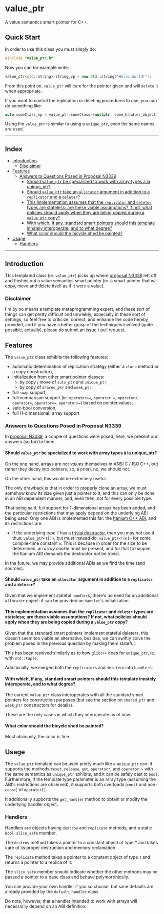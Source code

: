 # value_ptr

A value semantics smart pointer for C++.

## Quick Start

In order to use this class you must simply do:

````c++
#include "value_ptr.h"
````

Now you can for example write:

````c++
value_ptr<std::string> string_vp = new std::string("Hello World!");
````

From this point on, `value_ptr` will care for the pointer given and will `delete` it when appropriate.

If you want to control the replication or deleting procedures to use, you can do something like:

````c++
auto someClass_vp = value_ptr<someClass>(nullptr, some_handler_object);
````

Using the `value_ptr` is similar to using a `unique_ptr`, even the same names are used.

* * *

## Index

- [Introduction](#introduction)
  - [Disclaimer](#disclaimer)
- [Features](#features)
  - [Answers to Questions Posed in Proposal N3339](#answers-to-questions-posed-in-proposal-n3339)
    - [Should `value_ptr` be specialized to work with array types à la unique_ptr?](#should-value_ptr-be-specialized-to-work-with-array-types-à-la-unique_ptr)
    - [Should `value_ptr` take an `allocator` argument in addition to a `replicator` and a `deleter`?](#should-value_ptr-take-an-allocator-argument-in-addition-to-a-replicator-and-a-deleter)
    - [This implementation assumes that the `replicator` and `deleter` types are stateless; are these viable assumptions? If not, what policies should apply when they are being copied during a `value_ptr` copy?](#this-implementation-assumes-that-the-replicator-and-deleter-types-are-stateless-are-these-viable-assumptions-if-not-what-policies-should-apply-when-they-are-being-copied-during-a-value_ptr-copy)
    - [With which, if any, standard smart pointers should this template innately interoperate, and to what degree?](#with-which-if-any-standard-smart-pointers-should-this-template-innately-interoperate-and-to-what-degree)
    - [What color should the bicycle shed be painted?](#what-color-should-the-bicycle-shed-be-painted)
- [Usage](#usage)
  - [Handlers](#handlers)

* * *

## Introduction

This templated class (ie. `value_ptr`) picks up where [proposal N3339](http://www.open-std.org/jtc1/sc22/wg21/docs/papers/2012/n3339.pdf) left off and fleshes out a value semantics smart pointer (ie. a smart pointer that will copy, move and delete itself as if it were a value).

### Disclaimer

I'm by no means a template metaprogramming expert, and these sort of things can get pretty difficult and unwieldy, especially in these sort of settings, so feel free to criticize, correct, and enhance the code hereby provided, and if you have a better grasp of the techniques involved (quite possible, actually), please _do_ submit an issue / pull request.

## Features

The `value_ptr` class exhibits the following features:

- automatic determination of replication strategy (either a `clone` method or a copy constructor),
- initialization from other smart pointer classes:
  - by copy / move of `auto_ptr` and `unique_ptr`,
  - by copy of `shared_ptr` and `weak_ptr`,
- full `swap` support,
- full comparison support (ie. `operator==`, `operator!=`, `operator<`, `operator>`, `operator<=`, `operator>=`) based on pointer values,
- safe-bool conversion,
- full (1-dimensional) array support.

### Answers to Questions Posed in Proposal N3339

In [proposal N3339](http://www.open-std.org/jtc1/sc22/wg21/docs/papers/2012/n3339.pdf), a couple of questions were posed, here, we present our answers (so far) to them.

#### Should `value_ptr` be specialized to work with array types à la unique_ptr?

On the one hand, arrays are not _values_ themselves in ANSI C / ISO C++, but rather they decay into pointers, so, a priori, no, we should not.

On the other hand, this would be extremely useful.

The only drawback is that in order to properly clone an array, we must somehow know its size given just a pointer to it, and this can only be done in an ABI dependent manner, and, even then, not for every possible type.

That being said, full support for 1-dimensional arrays has been added, and the particular restrictions that may apply depend on the underlying ABI being used.
Only one ABI is implemented this far: the [Itanium C++ ABI](https://mentorembedded.github.io/cxx-abi/abi.html), and its restrictions are:

- if the underlying type `T` has a [trivial destructor](http://en.cppreference.com/w/cpp/language/destructor#Trivial_destructor), then you may _not_ use it thus: `value_ptr<T[]>`, but must instead do: `value_ptr<T[n]>` for some compile-time constant `n`.
  This is because in order for the size to be determined, an _array cookie_ must be present, and for that to happen, the Itanium ABI demands the destructor _not_ be trivial.

In the future, we may provide additional ABIs as we find the time (and sources).

#### Should `value_ptr` take an `allocator` argument in addition to a `replicator` and a `deleter`?

Given that we implement stateful `handler`s, there's no need for an additional `allocator` object: it can be provided on `handler`'s initialization.

#### This implementation assumes that the `replicator` and `deleter` types are stateless; are these viable assumptions? If not, what policies should apply when they are being copied during a `value_ptr` copy?

Given that the standard smart pointers implement stateful deleters, this doesn't seem too viable an alternative, besides, we can swiftly solve the problem posed in the previous question by making them stateful.

This has been resolved similarly as to how `glibc++` does for `unique_ptr`, ie. with `std::tuple`.

Additionally, we merged both the `replicator`s and `deleter`s into `handler`s.

#### With which, if any, standard smart pointers should this template innately interoperate, and to what degree?

The current `value_ptr` class interoperates with all the standard smart pointers for construction purposes (but see the section on `shared_ptr` and `weak_ptr` constructors for details).

These are the only cases in which they interoperate as of now.

#### What color should the bicycle shed be painted?

Most obviously, the color is fine.

## Usage

The `value_ptr` template can be used pretty much like a `unique_ptr` can.
It supports the methods `reset`, `release`, `get`, `operator*`, and `operator->` with the same semantics as `unique_ptr` exhibits, and it can be safely cast to `bool`.
Furthermore, if the template type parameter is an array type (assuming the ABI's restrictions are observed), it supports both overloads (`const` and non-`const`) of `operator[]`.

It additionally supports the `get_handler` method to obtain or modify the underlying handler object.

### Handlers

Handlers are objects having `destroy` and `replicate` methods, and a static `bool slice_safe` member.

The `destroy` method takes a pointer to a constant object of type `T` and takes care of its proper destruction and memory reclamation.

The `replicate` method takes a pointer to a constant object of type `T` and returns a pointer to a replica of it.

The `slice_safe` member should indicate whether the other methods may be passed a pointer to a base class and behave polymorphically.

You can provide your own handler if you so choose, but sane defaults are already provided by the `default_handler` class.

Do note, however, that a handler intended to work with arrays will necessarily depend on an ABI definition.
